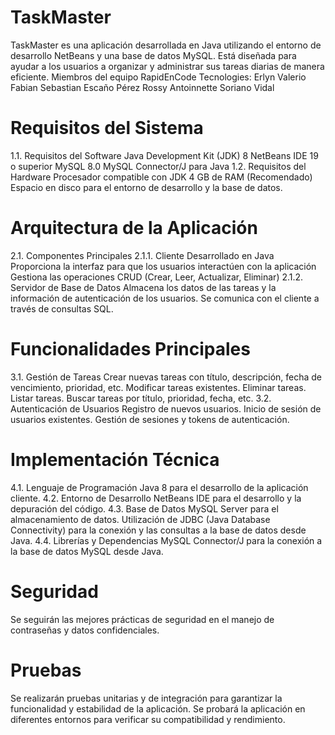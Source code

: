 # TaskMaster
TaskMaster es una aplicación desarrollada en Java utilizando el entorno de desarrollo NetBeans y una base de datos MySQL. Está diseñada para ayudar a los usuarios a organizar y administrar sus tareas diarias de manera eficiente.
Miembros del equipo RapidEnCode Tecnologies: 
Erlyn Valerio Fabian 
Sebastian Escaño Pérez
Rossy Antoinnette Soriano Vidal 

# Requisitos del Sistema
1.1. Requisitos del Software
Java Development Kit (JDK) 8
NetBeans IDE 19 o superior
MySQL 8.0
MySQL Connector/J para Java
1.2. Requisitos del Hardware
Procesador compatible con JDK
4 GB de RAM (Recomendado)
Espacio en disco para el entorno de desarrollo y la base de datos.
# Arquitectura de la Aplicación
2.1. Componentes Principales
2.1.1. Cliente
Desarrollado en Java
Proporciona la interfaz para que los usuarios interactúen con la aplicación
Gestiona las operaciones CRUD (Crear, Leer, Actualizar, Eliminar)
2.1.2. Servidor de Base de Datos
Almacena los datos de las tareas y la información de autenticación de los usuarios.
Se comunica con el cliente a través de consultas SQL.
# Funcionalidades Principales
3.1. Gestión de Tareas
Crear nuevas tareas con título, descripción, fecha de vencimiento, prioridad, etc.
Modificar tareas existentes.
Eliminar tareas.
Listar tareas.
Buscar tareas por título, prioridad, fecha, etc.
3.2. Autenticación de Usuarios
Registro de nuevos usuarios.
Inicio de sesión de usuarios existentes.
Gestión de sesiones y tokens de autenticación.
# Implementación Técnica
4.1. Lenguaje de Programación
Java 8 para el desarrollo de la aplicación cliente.
4.2. Entorno de Desarrollo
NetBeans IDE para el desarrollo y la depuración del código.
4.3. Base de Datos
MySQL Server para el almacenamiento de datos.
Utilización de JDBC (Java Database Connectivity) para la conexión y las consultas a la base de datos desde Java.
4.4. Librerías y Dependencias
MySQL Connector/J para la conexión a la base de datos MySQL desde Java.
# Seguridad
Se seguirán las mejores prácticas de seguridad en el manejo de contraseñas y datos confidenciales.
# Pruebas
Se realizarán pruebas unitarias y de integración para garantizar la funcionalidad y estabilidad de la aplicación.
Se probará la aplicación en diferentes entornos para verificar su compatibilidad y rendimiento.
